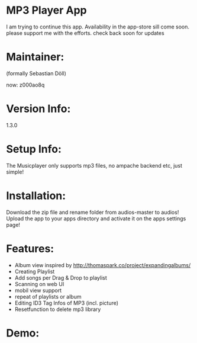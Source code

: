 MP3 Player App
=============

I am trying to continue this app.
Availability in the app-store sill come soon.
please support me with the efforts.
check back soon for updates


Maintainer:
===========
(formally Sebastian Döll)

now: z000ao8q

Version Info:
============
1.3.0

Setup Info:
===========
The Musicplayer only supports mp3 files, no ampache backend etc, just simple!

Installation:
=============
Download the zip file and rename folder from audios-master to audios! Upload the app to your apps directory and activate it on the apps settings page!

Features:
=============
- Album view inspired by http://thomaspark.co/project/expandingalbums/ 
- Creating Playlist
- Add songs per Drag & Drop to playlist
- Scanning on web UI
- mobil view support
- repeat of playlists or album
- Editing ID3 Tag Infos of MP3 (incl. picture)
- Resetfunction to delete mp3 library

Demo:
=====
